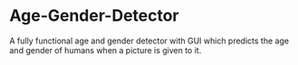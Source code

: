 # Age-Gender-Detector
A fully functional age and gender detector with GUI which predicts the age and gender of humans when a picture is given to it.
